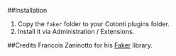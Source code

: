 ##Installation

1. Copy the `faker` folder to your Cotonti plugins folder.
2. Install it via Administration / Extensions.

##Credits
Francois Zaninotto for his [Faker](https://github.com/fzaninotto/Faker) library.